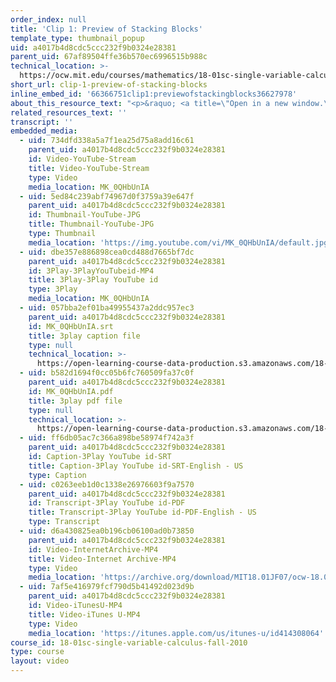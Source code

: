 ```yaml
---
order_index: null
title: 'Clip 1: Preview of Stacking Blocks'
template_type: thumbnail_popup
uid: a4017b4d8cdc5ccc232f9b0324e28381
parent_uid: 67af89504ffe36b570ec6996515b988c
technical_location: >-
  https://ocw.mit.edu/courses/mathematics/18-01sc-single-variable-calculus-fall-2010/unit-5-exploring-the-infinite/part-b-taylor-series/session-96-stacking-blocks/clip-1-preview-of-stacking-blocks
short_url: clip-1-preview-of-stacking-blocks
inline_embed_id: '66366751clip1:previewofstackingblocks36627978'
about_this_resource_text: "<p>&raquo; <a title=\"Open in a new window.\" target=\"_blank\" href=\"./resolveuid/aea2c390fd7bc5a7725ab5025f2779e8\">Accompanying Notes (PDF)</a></p>\r\n<p class=\"scholar_medsm\">From Lecture 37 of <a href=\"http://ocw.mit.edu/courses/mathematics/18-01-single-variable-calculus-fall-2006/video-lectures/\"><em>18.01 Single Variable Calculus, Fall 2006</em></a></p>"
related_resources_text: ''
transcript: ''
embedded_media:
  - uid: 734dfd338a5a7f1ea25d75a8add16c61
    parent_uid: a4017b4d8cdc5ccc232f9b0324e28381
    id: Video-YouTube-Stream
    title: Video-YouTube-Stream
    type: Video
    media_location: MK_0QHbUnIA
  - uid: 5ed84c239abf74967d0f3759a39e647f
    parent_uid: a4017b4d8cdc5ccc232f9b0324e28381
    id: Thumbnail-YouTube-JPG
    title: Thumbnail-YouTube-JPG
    type: Thumbnail
    media_location: 'https://img.youtube.com/vi/MK_0QHbUnIA/default.jpg'
  - uid: dbe357e886898cea0cd488d7665bf7dc
    parent_uid: a4017b4d8cdc5ccc232f9b0324e28381
    id: 3Play-3PlayYouTubeid-MP4
    title: 3Play-3Play YouTube id
    type: 3Play
    media_location: MK_0QHbUnIA
  - uid: 057bba2ef01ba49955437a2ddc957ec3
    parent_uid: a4017b4d8cdc5ccc232f9b0324e28381
    id: MK_0QHbUnIA.srt
    title: 3play caption file
    type: null
    technical_location: >-
      https://open-learning-course-data-production.s3.amazonaws.com/18-01sc-single-variable-calculus-fall-2010/8b5146a95622f30bb859412fdeaf1481_MK_0QHbUnIA.srt
  - uid: b582d1694f0cc05b6fc760509fa37c0f
    parent_uid: a4017b4d8cdc5ccc232f9b0324e28381
    id: MK_0QHbUnIA.pdf
    title: 3play pdf file
    type: null
    technical_location: >-
      https://open-learning-course-data-production.s3.amazonaws.com/18-01sc-single-variable-calculus-fall-2010/bf88a10d266a9853df82d9ee4f5b821c_MK_0QHbUnIA.pdf
  - uid: ff6db05ac7c366a898be58974f742a3f
    parent_uid: a4017b4d8cdc5ccc232f9b0324e28381
    id: Caption-3Play YouTube id-SRT
    title: Caption-3Play YouTube id-SRT-English - US
    type: Caption
  - uid: c0263eeb1d0c1338e26976603f9a7570
    parent_uid: a4017b4d8cdc5ccc232f9b0324e28381
    id: Transcript-3Play YouTube id-PDF
    title: Transcript-3Play YouTube id-PDF-English - US
    type: Transcript
  - uid: d6a430825ea0b196cb06100ad0b73850
    parent_uid: a4017b4d8cdc5ccc232f9b0324e28381
    id: Video-InternetArchive-MP4
    title: Video-Internet Archive-MP4
    type: Video
    media_location: 'https://archive.org/download/MIT18.01JF07/ocw-18.01-f07-lec37_300k.mp4'
  - uid: 7af5e416979fcf790d5b41492d023d9b
    parent_uid: a4017b4d8cdc5ccc232f9b0324e28381
    id: Video-iTunesU-MP4
    title: Video-iTunes U-MP4
    type: Video
    media_location: 'https://itunes.apple.com/us/itunes-u/id414308064'
course_id: 18-01sc-single-variable-calculus-fall-2010
type: course
layout: video
---
```

